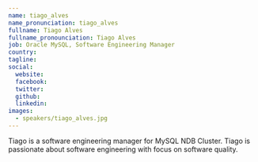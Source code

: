 ```yaml
---
name: tiago_alves
name_pronunciation: tiago_alves
fullname: Tiago Alves
fullname_pronounciation: Tiago Alves
job: Oracle MySQL, Software Engineering Manager
country: 
tagline: 
social:
  website: 
  facebook:
  twitter:
  github: 
  linkedin: 
images:
  - speakers/tiago_alves.jpg
---
```


Tiago is a software engineering manager for MySQL NDB Cluster. Tiago is passionate about software engineering with focus on software quality.